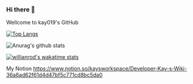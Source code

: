 ### Hi there 👋
Wellcome to kay019's GitHub

[![Top Langs](https://github-readme-stats.vercel.app/api/top-langs/?username=kay019&show_icons=true&theme=radical&count_private=true)](https://github.com/anuraghazra/github-readme-stats)

![Anurag's github stats](https://github-readme-stats.vercel.app/api?username=kay019&show_icons=true&theme=radical&count_private=true)

[![willianrod's wakatime stats](https://github-readme-stats.vercel.app/api/wakatime?username=kay019&show_icons=true&theme=radical&count_private=true)](https://github.com/anuraghazra/github-readme-stats)




<!--
**kay019/kay019** is a ✨ _special_ ✨ repository because its `README.md` (this file) appears on your GitHub profile.

Here are some ideas to get you started:

- 🔭 I’m currently working on ...
- 🌱 I’m currently learning ...
- 👯 I’m looking to collaborate on ...
- 🤔 I’m looking for help with ...
- 💬 Ask me about ...
- 📫 How to reach me: ...
- 😄 Pronouns: ...
- ⚡ Fun fact: ...
-->
My Notion
https://www.notion.so/kaysworkspace/Developer-Kay-s-Wiki-36a6ad62f61d4d47bf5c771cd8bc5da0
